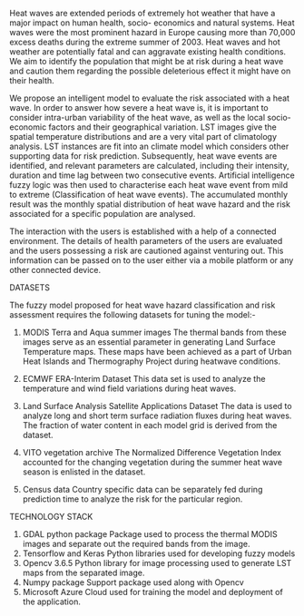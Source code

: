 Heat waves are extended periods of extremely hot weather that have a major impact on human health, socio- economics and natural systems. Heat waves were the most prominent hazard in Europe causing more than 70,000 excess deaths during the extreme summer of 2003. Heat waves and hot weather are potentially fatal and can aggravate existing health conditions. We aim to identify the population that might be at risk during a heat wave and caution them regarding the possible deleterious effect it might have on their health.

We propose an intelligent model to evaluate the risk associated with a heat wave. In order to answer how severe a heat wave is, it is important to consider intra-urban variability of the heat wave, as well as the local socio- economic factors and their geographical variation. LST images give the spatial temperature distributions and are a very vital part of climatology analysis. LST instances are fit into an climate model which considers other supporting data for risk prediction. Subsequently, heat wave events are identified, and relevant parameters are calculated, including their intensity, duration and time lag between two consecutive events. Artificial intelligence fuzzy logic was then used to characterise each heat wave event from mild to extreme (Classification of heat wave events). The accumulated monthly result was the monthly spatial distribution of heat wave hazard and the risk associated for a specific population are analysed.

The interaction with the users is established with a help of a connected environment. The details of health parameters of the users are evaluated and the users possessing a risk are cautioned against venturing out. This information can be passed on to the user either via a mobile platform or any other connected device.

DATASETS

The fuzzy model proposed for heat wave hazard classification and risk assessment requires the following datasets for tuning the model:-
1.	MODIS Terra and Aqua summer images
The thermal bands from these images serve as an essential parameter in generating Land Surface Temperature maps. These maps have been achieved as a part of Urban Heat Islands and Thermography Project during heatwave conditions.

2.	ECMWF ERA-Interim Dataset
This data set is used to analyze the temperature and wind field variations during heat waves.

3.	Land Surface Analysis Satellite Applications Dataset
The data is used to analyze long and short term surface radiation fluxes during heat waves. The fraction of water content in each model grid is derived from the dataset.

4.	VITO vegetation archive
The Normalized Difference Vegetation Index accounted for the changing vegetation during the summer heat wave season is enlisted in the dataset.

5.	Census data
Country specific data can be separately fed during prediction time to analyze the risk for the particular region.





TECHNOLOGY STACK

1.	GDAL python package
Package used to process the thermal MODIS images and separate out the required bands from the image.
2.	Tensorflow and Keras
Python libraries used for developing fuzzy models
3.	Opencv 3.6.5
Python library for image processing used to generate LST maps from the separated image.
4.	Numpy package
Support package used along with Opencv
5.	Microsoft Azure
Cloud used for training the model and deployment of the application.
